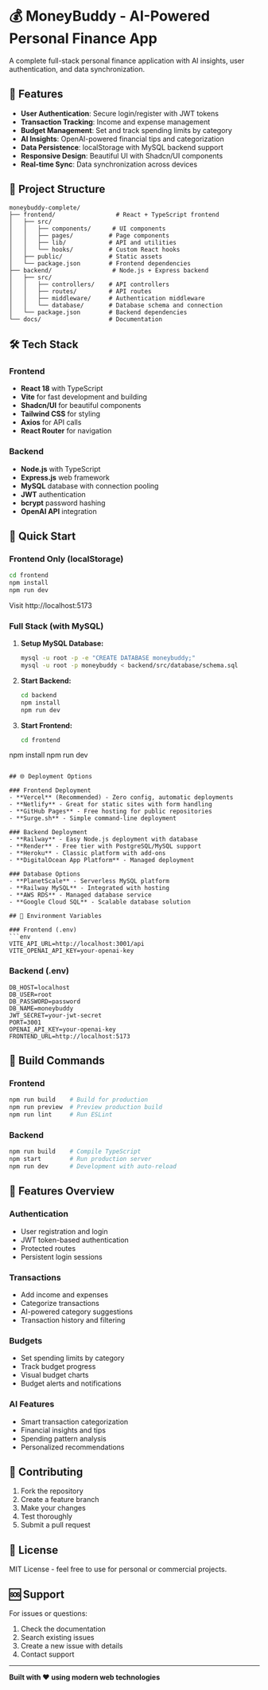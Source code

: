 # 💰 MoneyBuddy - AI-Powered Personal Finance App

A complete full-stack personal finance application with AI insights, user authentication, and data synchronization.

## 🚀 Features

- **User Authentication**: Secure login/register with JWT tokens
- **Transaction Tracking**: Income and expense management
- **Budget Management**: Set and track spending limits by category
- **AI Insights**: OpenAI-powered financial tips and categorization
- **Data Persistence**: localStorage with MySQL backend support
- **Responsive Design**: Beautiful UI with Shadcn/UI components
- **Real-time Sync**: Data synchronization across devices

## 📁 Project Structure

```
moneybuddy-complete/
├── frontend/                 # React + TypeScript frontend
│   ├── src/
│   │   ├── components/      # UI components
│   │   ├── pages/          # Page components
│   │   ├── lib/            # API and utilities
│   │   └── hooks/          # Custom React hooks
│   ├── public/             # Static assets
│   └── package.json        # Frontend dependencies
├── backend/                 # Node.js + Express backend
│   ├── src/
│   │   ├── controllers/    # API controllers
│   │   ├── routes/         # API routes
│   │   ├── middleware/     # Authentication middleware
│   │   └── database/       # Database schema and connection
│   └── package.json        # Backend dependencies
└── docs/                   # Documentation
```

## 🛠️ Tech Stack

### Frontend
- **React 18** with TypeScript
- **Vite** for fast development and building
- **Shadcn/UI** for beautiful components
- **Tailwind CSS** for styling
- **Axios** for API calls
- **React Router** for navigation

### Backend
- **Node.js** with TypeScript
- **Express.js** web framework
- **MySQL** database with connection pooling
- **JWT** authentication
- **bcrypt** password hashing
- **OpenAI API** integration

## 🚀 Quick Start

### Frontend Only (localStorage)
```bash
cd frontend
npm install
npm run dev
```
Visit http://localhost:5173

### Full Stack (with MySQL)
1. **Setup MySQL Database:**
   ```bash
   mysql -u root -p -e "CREATE DATABASE moneybuddy;"
   mysql -u root -p moneybuddy < backend/src/database/schema.sql
   ```

2. **Start Backend:**
   ```bash
   cd backend
   npm install
   npm run dev
   ```

3. **Start Frontend:**
   ```bash
   cd frontend
npm install
   npm run dev
   ```

## 🌐 Deployment Options

### Frontend Deployment
- **Vercel** (Recommended) - Zero config, automatic deployments
- **Netlify** - Great for static sites with form handling
- **GitHub Pages** - Free hosting for public repositories
- **Surge.sh** - Simple command-line deployment

### Backend Deployment
- **Railway** - Easy Node.js deployment with database
- **Render** - Free tier with PostgreSQL/MySQL support
- **Heroku** - Classic platform with add-ons
- **DigitalOcean App Platform** - Managed deployment

### Database Options
- **PlanetScale** - Serverless MySQL platform
- **Railway MySQL** - Integrated with hosting
- **AWS RDS** - Managed database service
- **Google Cloud SQL** - Scalable database solution

## 📝 Environment Variables

### Frontend (.env)
```env
VITE_API_URL=http://localhost:3001/api
VITE_OPENAI_API_KEY=your-openai-key
```

### Backend (.env)
```env
DB_HOST=localhost
DB_USER=root
DB_PASSWORD=password
DB_NAME=moneybuddy
JWT_SECRET=your-jwt-secret
PORT=3001
OPENAI_API_KEY=your-openai-key
FRONTEND_URL=http://localhost:5173
```

## 🔧 Build Commands

### Frontend
```bash
npm run build    # Build for production
npm run preview  # Preview production build
npm run lint     # Run ESLint
```

### Backend
```bash
npm run build    # Compile TypeScript
npm start        # Run production server
npm run dev      # Development with auto-reload
```

## 📱 Features Overview

### Authentication
- User registration and login
- JWT token-based authentication
- Protected routes
- Persistent login sessions

### Transactions
- Add income and expenses
- Categorize transactions
- AI-powered category suggestions
- Transaction history and filtering

### Budgets
- Set spending limits by category
- Track budget progress
- Visual budget charts
- Budget alerts and notifications

### AI Features
- Smart transaction categorization
- Financial insights and tips
- Spending pattern analysis
- Personalized recommendations

## 🤝 Contributing

1. Fork the repository
2. Create a feature branch
3. Make your changes
4. Test thoroughly
5. Submit a pull request

## 📄 License

MIT License - feel free to use for personal or commercial projects.

## 🆘 Support

For issues or questions:
1. Check the documentation
2. Search existing issues
3. Create a new issue with details
4. Contact support

---

**Built with ❤️ using modern web technologies**
